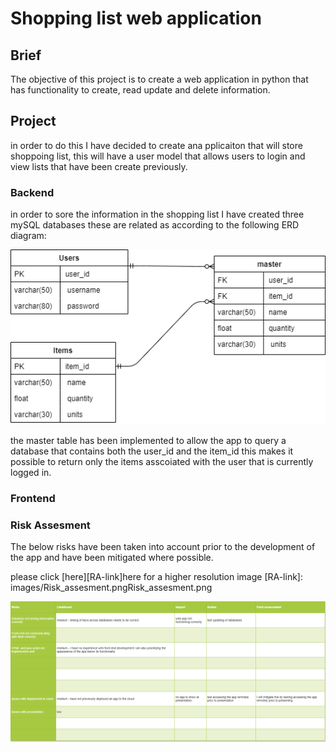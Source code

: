 # Shopping list web application

## Brief
The objective of this project is to create a web application in python that has functionality to create, read update and delete information.

## Project
in order to do this I have decided to create ana pplicaiton that will store shoppoing list, this will have a user model that allows users to login and view lists that have been create previously.

### Backend
in order to sore the information in the shopping list I have created three mySQL databases these are related as according to the following ERD diagram:

![ERD](images/ERD_diagram.draw.io.png)

the master table has been implemented to allow the app to query a database that contains both the user_id and the item_id this makes it possible to return only the items asscoiated with the user that is currently logged in.

### Frontend



### Risk Assesment 

The below risks have been taken into account prior to the development of the app and have been mitigated where possible.

please click [here][RA-link]here for a higher resolution image
[RA-link]: images/Risk_assesment.pngRisk_assesment.png

![Risk assesment](images/Risk_assesment.png)

